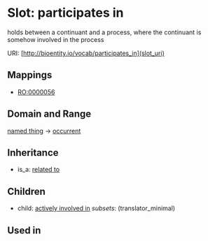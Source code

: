 # Slot: participates in


holds between a continuant and a process, where the continuant is somehow involved in the process

URI: [http://bioentity.io/vocab/participates_in](slot_uri)
## Mappings

 * [RO:0000056](http://purl.obolibrary.org/obo/RO_0000056)
## Domain and Range

[named thing](NamedThing.md) -> [occurrent](Occurrent.md)
## Inheritance

 *  is_a: [related to](related_to.md)
## Children

 *  child: [actively involved in](actively_involved_in.md) *subsets*: (translator_minimal)
## Used in


